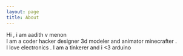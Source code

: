 ```yaml
---
layout: page
title: About
---
```


Hi , i am aadith v menon <br>
I am a coder hacker designer 3d modeler and animator minecrafter .<br>
I love electronics . I am a tinkerer and i <3 arduino
